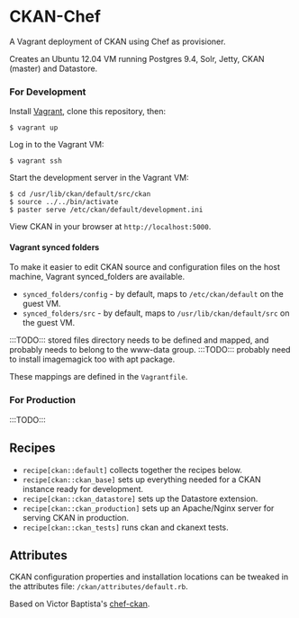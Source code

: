 # CKAN-Chef

A Vagrant deployment of CKAN using Chef as provisioner.

Creates an Ubuntu 12.04 VM running Postgres 9.4, Solr, Jetty, CKAN (master) and Datastore.

### For Development

Install [Vagrant](https://www.vagrantup.com/), clone this repository, then:

`$ vagrant up`

Log in to the Vagrant VM:

`$ vagrant ssh`

Start the development server in the Vagrant VM:

```
$ cd /usr/lib/ckan/default/src/ckan
$ source ../../bin/activate
$ paster serve /etc/ckan/default/development.ini
```

View CKAN in your browser at `http://localhost:5000`.

#### Vagrant synced folders

To make it easier to edit CKAN source and configuration files on the host machine, Vagrant synced_folders are available.

* `synced_folders/config` - by default, maps to `/etc/ckan/default` on the guest VM.
* `synced_folders/src` - by default, maps to `/usr/lib/ckan/default/src` on the guest VM.

:::TODO::: stored files directory needs to be defined and mapped, and probably needs to belong to the www-data group.
:::TODO::: probably need to install imagemagick too with apt package.

These mappings are defined in the `Vagrantfile`.


### For Production

:::TODO:::


## Recipes

* `recipe[ckan::default]` collects together the recipes below.
* `recipe[ckan::ckan_base]` sets up everything needed for a CKAN instance ready for development.
* `recipe[ckan::ckan_datastore]` sets up the Datastore extension.
* `recipe[ckan::ckan_production]` sets up an Apache/Nginx server for serving CKAN in production.
* `recipe[ckan::ckan_tests]` runs ckan and ckanext tests.

## Attributes

CKAN configuration properties and installation locations can be tweaked in the attributes file: `/ckan/attributes/default.rb`.

Based on Victor Baptista's [chef-ckan](https://github.com/vitorbaptista/chef-ckan).


